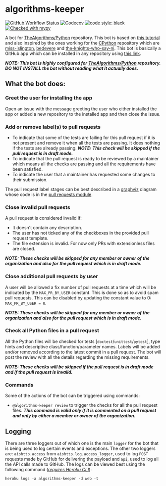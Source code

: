 # algorithms-keeper
[![GitHub Workflow Status](https://img.shields.io/github/workflow/status/dhruvmanila/algorithms-keeper/CI?label=CI&logo=github&style=flat-square)](https://github.com/dhruvmanila/algorithms-keeper/actions)
[![Codecov](https://img.shields.io/codecov/c/gh/dhruvmanila/algorithms-keeper?label=codecov&logo=codecov&style=flat-square)](https://codecov.io/gh/dhruvmanila/algorithms-keeper)
[![code style: black](https://img.shields.io/static/v1?label=code%20style&message=black&color=black&style=flat-square)](https://github.com/psf/black)
[![Checked with mypy](https://img.shields.io/static/v1?label=mypy&message=checked&style=flat-square&color=2a6db2&labelColor=505050)](http://mypy-lang.org/)

A bot for [TheAlgorithms/Python](https://www.github.com/TheAlgorithms/Python) repository. This bot is based on [this tutorial](https://github-app-tutorial.readthedocs.io/en/latest/index.html) and also inspired by the ones working for the [CPython](https://github.com/python/cpython) repository which are [miss-islington](https://github.com/python/miss-islington), [bedevere](https://github.com/python/bedevere) and [the-knights-who-say-ni](https://github.com/python/the-knights-who-say-ni). This bot is basically a GitHub app which can be installed in any repository using [this link](https://github.com/apps/algorithms-keeper).

***NOTE: This bot is highly configured for [TheAlgorithms/Python](https://www.github.com/TheAlgorithms/Python) repository. DO NOT INSTALL the bot without reading what it actually does.***

## What the bot does:

### Greet the user for installing the app
Open an issue with the message greeting the user who either installed the app or added a new repository to the installed app and then close the issue.

### Add or remove label(s) to pull requests
- To indicate that some of the tests are failing for this pull request if it is not present and remove it when all the tests are passing. It does nothing if the tests are already passing. ***NOTE: This check will be skipped if the pull request is in draft mode.***
- To indicate that the pull request is ready to be reviewed by a maintainer which means all the checks are passing and all the requirements have been satisfied.
- To indicate the user that a maintainer has requested some changes to their submission.

The pull request label stages can be best described in a [graphviz](http://www.webgraphviz.com/) diagram whose code is in the [pull requests module](https://github.com/dhruvmanila/algorithms-keeper/blob/master/algorithms_keeper/pull_requests.py).

### Close invalid pull requests
A pull request is considered invalid if:
- It doesn't contain any description.
- The user has not ticked any of the checkboxes in the provided pull request template.
- The file extension is invalid. For now only PRs with extensionless files are closed.

***NOTE: These checks will be skipped for any member or owner of the organization and also for the pull request which is in draft mode.***

### Close additional pull requests by user
A user will be allowed a fix number of pull requests at a time which will be indicated by the `MAX_PR_BY_USER` constant. This is done so as to avoid spam pull requests. This can be disabled by updating the constant value to 0: `MAX_PR_BY_USER = 0`.

***NOTE: These checks will be skipped for any member or owner of the organization and also for the pull request which is in draft mode.***

### Check all Python files in a pull request
All the Python files will be checked for tests [`doctest`/`unittest`/`pytest`], type hints and descriptive class/function/parameter names. Labels will be added and/or removed according to the latest commit in a pull request. The bot will post the review with all the details regarding the missing requirements.

***NOTE: These checks will be skipped if the pull request is in draft mode and if the pull request is invalid.***

### Commands
Some of the actions of the bot can be triggered using commands:
- `@algorithms-keeper review` to trigger the checks for all the pull request files. ***This command is valid only if it is commented on a pull request and only by either a member or owner of the organization.***

## Logging
There are three loggers out of which one is the main `logger` for the bot that is being used to log certain events and exceptions. The other two loggers are: `aiohttp.access` from `aiohttp.log.access_logger`, used to log `POST` requests made by GitHub for delivering the payload and `api`, used to log all the API calls made to GitHub. The logs can be viewed best using the following command ([_requires Heroku CLI_](https://devcenter.heroku.com/articles/heroku-cli#download-and-install)):
```commandline
heroku logs -a algorithms-keeper -d web -t
```
